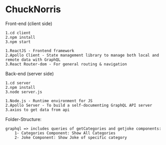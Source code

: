 # ChuckNorris
 
Front-end (client side)
	
	1.cd client
	2.npm install
	3.npm start

	1.ReactJS - Frontend framework
	2.Apollo Client - State management library to manage both local and remote data with GraphQL
	3.React Router-dom - For general routing & navigation
	

Back-end (server side)
	
	1.cd server
	2.npm install
	3.node server.js

	1.Node.js - Runtime environment for JS
	2.Apollo Server - To build a self-documenting GraphQL API server
	3.axios to get data from api


Folder-Structure:

	graphql => includes queries of getCategories and getjoke components:
    	1- Categories Component: Show All Categories
   	    2- Joke Component: Show Joke of specific category
